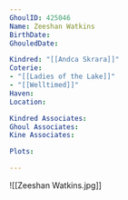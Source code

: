 ```yaml
---
GhoulID: 425046 
Name: Zeeshan Watkins
BirthDate: 
GhouledDate: 

Kindred: "[[Andca Skrara]]"
Coterie: 
- "[[Ladies of the Lake]]"
- "[[Welltimed]]"
Haven: 
Location: 

Kindred Associates: 
Ghoul Associates: 
Kine Associates: 

Plots: 

---
```


![[Zeeshan Watkins.jpg]]